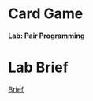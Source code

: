 # Card Game
**Lab: Pair Programming**

# Lab Brief
[Brief](https://gist.github.com/LouiseReid/e3c812bc4976c858f9bd442f38b820a0)
